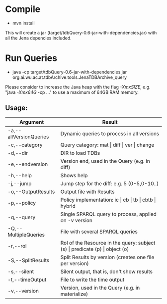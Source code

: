 ﻿# Compile
- mvn install

This will create a jar (target/tdbQuery-0.6-jar-with-dependencies.jar) with all the Jena depencies included. 
# Run Queries

 - java  -cp target/tdbQuery-0.6-jar-with-dependencies.jar org.ai.wu.ac.at.tdbArchive.tools.JenaTDBArchive_query
 
Please consider to increase the Java heap with the flag *-XmxSIZE*, e.g. "java *-Xmx64G* -cp ..." to use a maximum of 64GB RAM memory.

## Usage:

| Argument      | Result       |
| ------------- |-------------|
|-a,--allVersionQueries <arg>  | Dynamic queries to process in all versions|
| -c,--category <arg>          | Query category: mat &#124; diff &#124; ver &#124; change|
| -d,--dir <arg>                 | DIR to load TDBs|
| -e,--endversion <arg>          |Version end, used in the Query (e.g. in diff)|
| -h,--help                      |Shows help|
| -j,--jump <arg>                |Jump step for the diff: e.g. 5 (0-5,0-10..)|
| -o,--OutputResults <arg>      | Output file with Results|
| -p,--policy <arg>             | Policy implementation: ic &#124; cb &#124; tb &#124; cbtb &#124; hybrid|
| -q,--query <arg>              | Single SPARQL query to process, applied on -v version|
| -Q,--MultipleQueries <arg>     |File with several SPARQL queries|
| -r,--rol <arg>                | Rol of the Resource in the query: subject (s) &#124; predicate (p) &#124; object (o)|
| -S,--SplitResults             | Split Results by version (creates one file per version)|
| -s,--silent                   | Silent output, that is, don't show results|
| -t,--timeOutput <arg>         | File to write the time output|
| -v,--version <arg>            | Version, used in the Query (e.g. in materialize)|


